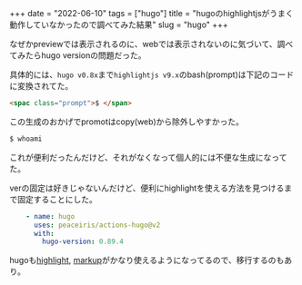 +++
date = "2022-06-10"
tags = ["hugo"]
title = "hugoのhighlightjsがうまく動作していなかったので調べてみた結果"
slug = "hugo"
+++

なぜかpreviewでは表示されるのに、webでは表示されないのに気づいて、調べてみたらhugo versionの問題だった。

具体的には、`hugo v0.8x`まで`highlightjs v9.x`のbash(prompt)は下記のコードに変換されてた。

```html
<spac class="prompt">$ </span>
```

この生成のおかげでpromotはcopy(web)から除外しやすかった。

```sh
$ whoami
```

これが便利だったんだけど、それがなくなって個人的には不便な生成になってた。

verの固定は好きじゃないんだけど、便利にhighlightを使える方法を見つけるまで固定することにした。

```yml:gh-pages.yml
    - name: hugo
      uses: peaceiris/actions-hugo@v2
      with:
        hugo-version: 0.89.4
```

hugoも[highlight](https://gohugo.io/content-management/syntax-highlighting/), [markup](https://gohugo.io/getting-started/configuration-markup/)がかなり使えるようになってるので、移行するのもあり。

